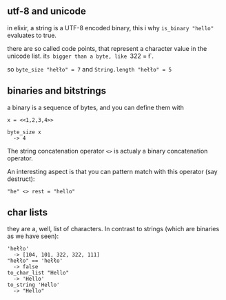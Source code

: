 ## utf-8 and unicode

in elixir, a string is a UTF-8 encoded binary, this i why `is_binary "hello"` evaluates to true.

there are so called code points, that represent a character value in the unicode list. it`s bigger than a byte, like `322 = ł`.

so `byte_size "hełło" = 7` and `String.length "hełło" = 5`



## binaries and bitstrings

a binary is a sequence of bytes, and you can define them with

```
x = <<1,2,3,4>>

byte_size x
  -> 4
```

The string concatenation operator `<>` is actualy a binary concatenation operator.

An interesting aspect is that you can pattern match with this operator (say destruct):

```
"he" <> rest = "hello"
```



## char lists

they are a, well, list of characters. In contrast to strings (which are binaries as we have seen):

```
'hełło'
  -> [104, 101, 322, 322, 111]
"hełło" == 'hełło'
  -> false
to_char_list "Hello"
  -> 'Hello'
to_string 'Hello'
  -> "Hello"
```


